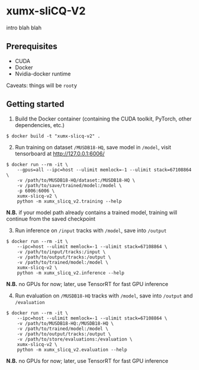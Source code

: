 # xumx-sliCQ-V2

intro blah blah

## Prerequisites

* CUDA
* Docker
* Nvidia-docker runtime

Caveats: things will be `root`y

## Getting started

1. Build the Docker container (containing the CUDA toolkit, PyTorch, other dependencies, etc.)

```
$ docker build -t "xumx-slicq-v2" .
```

2. Run training on dataset `/MUSDB18-HQ`, save model in `/model`, visit tensorboard at <http://127.0.0.1:6006/>

```
$ docker run --rm -it \
    --gpus=all --ipc=host --ulimit memlock=-1 --ulimit stack=67108864 \
    -v /path/to/MUSDB18-HQ/dataset:/MUSDB18-HQ \
    -v /path/to/save/trained/model:/model \
    -p 6006:6006 \
    xumx-slicq-v2 \
    python -m xumx_slicq_v2.training --help
```

**N.B.** if your model path already contains a trained model, training will continue from the saved checkpoint

3. Run inference on `/input` tracks with `/model`, save into `/output`

```
$ docker run --rm -it \
    --ipc=host --ulimit memlock=-1 --ulimit stack=67108864 \
    -v /path/to/input/tracks:/input \
    -v /path/to/output/tracks:/output \
    -v /path/to/trained/model:/model \
    xumx-slicq-v2 \
    python -m xumx_slicq_v2.inference --help
```

**N.B.** no GPUs for now; later, use TensorRT for fast GPU inference

4. Run evaluation on `/MUSDB18-HQ` tracks with `/model`, save into `/output` and `/evaluation`

```
$ docker run --rm -it \
    --ipc=host --ulimit memlock=-1 --ulimit stack=67108864 \
    -v /path/to/MUSDB18-HQ:/MUSDB18-HQ \
    -v /path/to/trained/model:/model \
    -v /path/to/output/tracks:/output \
    -v /path/to/store/evaluations:/evaluation \
    xumx-slicq-v2 \
    python -m xumx_slicq_v2.evaluation --help
```

**N.B.** no GPUs for now; later, use TensorRT for fast GPU inference
